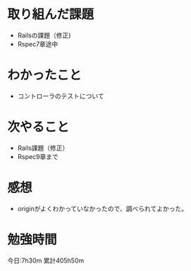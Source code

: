 # 取り組んだ課題
* Railsの課題（修正)
* Rspec7章途中

# わかったこと
* コントローラのテストについて

# 次やること
* Rails課題（修正）
* Rspec9章まで

# 感想
* originがよくわかっていなかったので、調べられてよかった。

# 勉強時間
今日:7h30m
累計405h50m
